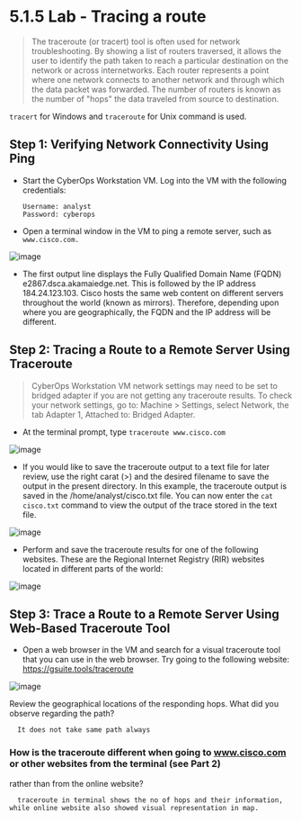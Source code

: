 # 5.1.5 Lab - Tracing a route

> The traceroute (or tracert) tool is often used for network troubleshooting. By showing a list of routers
traversed, it allows the user to identify the path taken to reach a particular destination on the network or
across internetworks. Each router represents a point where one network connects to another network and
through which the data packet was forwarded. The number of routers is known as the number of "hops" the
data traveled from source to destination.

`tracert` for Windows and `traceroute` for Unix command is used.

## Step 1: Verifying Network Connectivity Using Ping

* Start the CyberOps Workstation VM. Log into the VM with the following credentials:

      Username: analyst
      Password: cyberops
* Open a terminal window in the VM to ping a remote server, such as `www.cisco.com.`

![image](https://github.com/tousif13/CISCO_CyberOps/assets/33444140/c3315016-01b6-4925-acb6-e3745ca747fd)

* The first output line displays the Fully Qualified Domain Name (FQDN) e2867.dsca.akamaiedge.net. This
is followed by the IP address 184.24.123.103. Cisco hosts the same web content on different servers
throughout the world (known as mirrors). Therefore, depending upon where you are geographically, the
FQDN and the IP address will be different.

## Step 2: Tracing a Route to a Remote Server Using Traceroute

>  CyberOps Workstation VM network settings may need to be set to bridged adapter if you are not
getting any traceroute results. To check your network settings, go to: Machine > Settings, select Network,
the tab Adapter 1, Attached to: Bridged Adapter.

* At the terminal prompt, type `traceroute www.cisco.com`

![image](https://github.com/tousif13/CISCO_CyberOps/assets/33444140/b47f9213-6b6f-4dc4-a832-adb2e22d935e)

* If you would like to save the traceroute output to a text file for later review, use the right carat (>) and the desired filename to save the output in the present directory. In this example, the traceroute output is saved in the /home/analyst/cisco.txt file. You can now enter the `cat cisco.txt` command to view the output of the trace stored in the text file.

![image](https://github.com/tousif13/CISCO_CyberOps/assets/33444140/35e6bb2e-e476-4768-90e4-025e96a5e90d)

* Perform and save the traceroute results for one of the following websites. These are the Regional Internet Registry (RIR) websites located in different parts of the world:

![image](https://github.com/tousif13/CISCO_CyberOps/assets/33444140/8f7e9ab0-e74d-40c6-8312-ae5145300187)

## Step 3: Trace a Route to a Remote Server Using Web-Based Traceroute Tool

* Open a web browser in the VM and search for a visual traceroute tool that you can use in the web browser. Try going to the following website: https://gsuite.tools/traceroute

![image](https://github.com/tousif13/CISCO_CyberOps/assets/33444140/1db06bc1-2259-4c6c-891d-0053f0c26307)

Review the geographical locations of the responding hops. What did you observe regarding the path?

      It does not take same path always

### How is the traceroute different when going to www.cisco.com or other websites from the terminal (see Part 2)
rather than from the online website?

      traceroute in terminal shows the no of hops and their information, while online website also showed visual representation in map.
